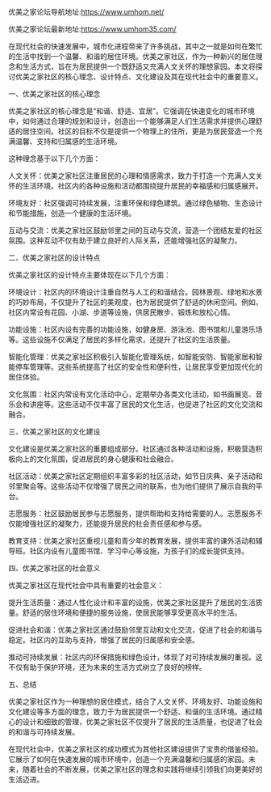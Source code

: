 优美之家论坛导航地址:https://www.umhom.net/

优美之家论坛最新地址:https://www.umhom35.com/

在现代社会的快速发展中，城市化进程带来了许多挑战，其中之一就是如何在繁忙的生活中找到一个温馨、和谐的居住环境。优美之家社区，作为一种新兴的居住理念和生活方式，旨在为居民提供一个既舒适又充满人文关怀的理想家园。本文将探讨优美之家社区的核心理念、设计特点、文化建设及其在现代社会中的重要意义。

一、优美之家社区的核心理念

优美之家社区的核心理念是“和谐、舒适、宜居”。它强调在快速变化的城市环境中，如何通过合理的规划和设计，创造出一个能够满足人们生活需求并提供心理舒适的居住空间。社区的目标不仅是提供一个物理上的住所，更是为居民营造一个充满温馨、支持和归属感的生活环境。

这种理念基于以下几个方面：

人文关怀：优美之家社区注重居民的心理和情感需求，致力于打造一个充满人文关怀的生活环境。社区内的各种设施和活动都围绕提升居民的幸福感和归属感展开。

环境友好：社区强调可持续发展，注重环保和绿色建筑。通过绿色植物、生态设计和节能措施，创造一个健康的生活环境。

互动与交流：优美之家社区鼓励邻里之间的互动与交流，营造一个团结友爱的社区氛围。这种互动不仅有助于建立良好的人际关系，还能增强社区的凝聚力。

二、优美之家社区的设计特点

优美之家社区的设计特点主要体现在以下几个方面：

环境设计：社区内的环境设计注重自然与人工的和谐结合。园林景观、绿地和水景的巧妙布局，不仅提升了社区的美观度，也为居民提供了舒适的休闲空间。例如，社区内常设有花园、小湖、步道等设施，供居民散步、锻炼和放松心情。

功能设施：社区内设有完善的功能设施，如健身房、游泳池、图书馆和儿童游乐场等。这些设施不仅满足了居民的多样化需求，还提升了社区的生活质量。

智能化管理：优美之家社区积极引入智能化管理系统，如智能安防、智能家居和智能停车管理等。这些系统提高了社区的安全性和便利性，让居民享受更加现代化的居住体验。

文化氛围：社区内常设有文化活动中心，定期举办各类文化活动，如书画展览、音乐会和讲座等。这些活动不仅丰富了居民的文化生活，也促进了社区的文化交流和融合。

三、优美之家社区的文化建设

文化建设是优美之家社区的重要组成部分。社区通过各种活动和设施，积极营造积极向上的文化氛围，促进居民的身心健康和社会融合。

社区活动：优美之家社区定期组织丰富多彩的社区活动，如节日庆典、亲子活动和邻里聚会等。这些活动不仅增强了居民之间的联系，也为他们提供了展示自我的平台。

志愿服务：社区鼓励居民参与志愿服务，提供帮助和支持给需要的人。志愿服务不仅能增强社区的凝聚力，还能提升居民的社会责任感和参与感。

教育支持：优美之家社区重视儿童和青少年的教育发展，提供丰富的课外活动和辅导班。社区内设有儿童图书馆、学习中心等设施，为孩子们的成长提供支持。

四、优美之家社区的社会意义

优美之家社区在现代社会中具有重要的社会意义：

提升生活质量：通过人性化设计和丰富的设施，优美之家社区提升了居民的生活质量。舒适的居住环境和便捷的服务设施，使居民能够享受更高水平的生活。

促进社会和谐：优美之家社区通过鼓励邻里互动和文化交流，促进了社会的和谐与稳定。社区内的互助与支持，增强了居民的归属感和安全感。

推动可持续发展：社区内的环保措施和绿色设计，体现了对可持续发展的重视。这不仅有助于保护环境，还为未来的生活方式树立了良好的榜样。

五、总结

优美之家社区作为一种理想的居住模式，结合了人文关怀、环境友好、功能设施和文化建设等多方面的理念，致力于为居民提供一个舒适、和谐的生活环境。通过精心的设计和细致的管理，优美之家社区不仅提升了居民的生活质量，也促进了社会的和谐与可持续发展。

在现代社会中，优美之家社区的成功模式为其他社区建设提供了宝贵的借鉴经验。它展示了如何在快速发展的城市环境中，创造一个充满温馨和归属感的家园。未来，随着社会的不断发展，优美之家社区的理念和实践将继续引领我们向更美好的生活迈进。

